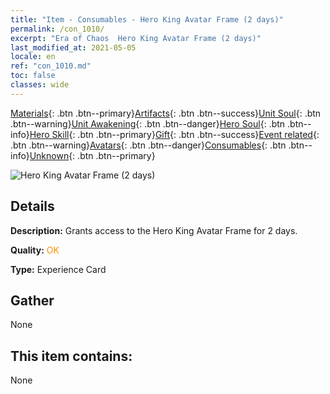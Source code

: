 ```yaml
---
title: "Item - Consumables - Hero King Avatar Frame (2 days)"
permalink: /con_1010/
excerpt: "Era of Chaos  Hero King Avatar Frame (2 days)"
last_modified_at: 2021-05-05
locale: en
ref: "con_1010.md"
toc: false
classes: wide
---
```

 [Materials](/Items/){: .btn .btn--primary}[Artifacts](/Items/Artifacts/){: .btn .btn--success}[Unit Soul](/Items/UnitSoul/){: .btn .btn--warning}[Unit Awakening](/Items/UnitAwakening/){: .btn .btn--danger}[Hero Soul](/Items/HeroSoul/){: .btn .btn--info}[Hero Skill](/Items/HeroSkill/){: .btn .btn--primary}[Gift](/Items/Gift/){: .btn .btn--success}[Event related](/Items/Events/){: .btn .btn--warning}[Avatars](/Items/Avatars/){: .btn .btn--danger}[Consumables](/Items/Consumables/){: .btn .btn--info}[Unknown](/Items/Unknown/){: .btn .btn--primary}

 ![Hero King Avatar Frame (2 days)](/images/a/avatarFrame_49.png)

## Details
 **Description:** Grants access to the Hero King Avatar Frame for 2 days.

 **Quality:** <span style="color: #FF8C00">OK</span>

 **Type:** Experience Card

## Gather

  None

## This item contains:

  None

